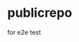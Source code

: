 # publicrepo
for e2e test






















































































































































































































































































































































































































































































































































































































































































































































































































































































































































































































































































































































































































































































































































































































































































































































































































































































































































































































































































































































































































































































































































































































































































































































































































